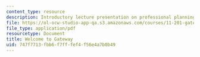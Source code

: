 ```yaml
---
content_type: resource
description: Introductory lecture presentation on professional planning.
file: https://ol-ocw-studio-app-qa.s3.amazonaws.com/courses/11-201-gateway-to-the-profession-of-planning-fall-2010/747f7713fbb6f7fffef4f56e4a7b0b49_MIT11_201F10_ses1_slides.pdf
file_type: application/pdf
resourcetype: Document
title: Welcome to Gateway
uid: 747f7713-fbb6-f7ff-fef4-f56e4a7b0b49
---
```

